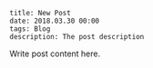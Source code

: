 ```
title: New Post
date: 2018.03.30 00:00
tags: Blog
description: The post description
```

Write post content here.

